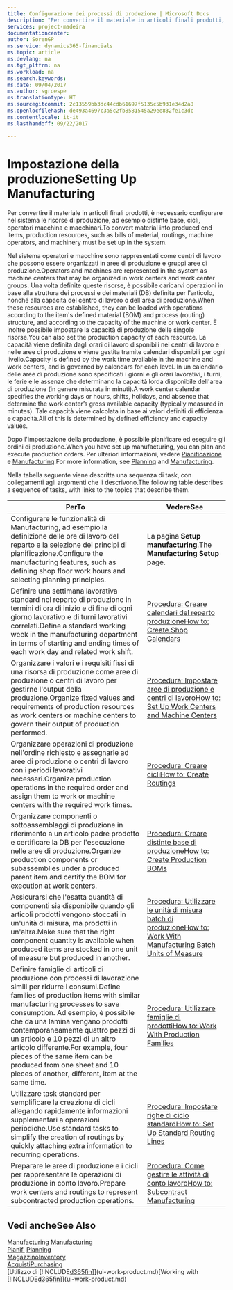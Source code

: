 ```yaml
---
title: Configurazione dei processi di produzione | Microsoft Docs
description: "Per convertire il materiale in articoli finali prodotti, è necessario configurare nel sistema le risorse di produzione, ad esempio distinte base, cicli, operatori macchina e macchinari."
services: project-madeira
documentationcenter: 
author: SorenGP
ms.service: dynamics365-financials
ms.topic: article
ms.devlang: na
ms.tgt_pltfrm: na
ms.workload: na
ms.search.keywords: 
ms.date: 09/04/2017
ms.author: sgroespe
ms.translationtype: HT
ms.sourcegitcommit: 2c13559bb3dc44cdb61697f5135c5b931e34d2a8
ms.openlocfilehash: de493a4697c3a5c2fb8581545a29ee832fe1c3dc
ms.contentlocale: it-it
ms.lasthandoff: 09/22/2017

---
```

# <a name="setting-up-manufacturing"></a><span data-ttu-id="6b405-103">Impostazione della produzione</span><span class="sxs-lookup"><span data-stu-id="6b405-103">Setting Up Manufacturing</span></span>
<span data-ttu-id="6b405-104">Per convertire il materiale in articoli finali prodotti, è necessario configurare nel sistema le risorse di produzione, ad esempio distinte base, cicli, operatori macchina e macchinari.</span><span class="sxs-lookup"><span data-stu-id="6b405-104">To convert material into produced end items, production resources, such as bills of material, routings, machine operators, and machinery must be set up in the system.</span></span>

<span data-ttu-id="6b405-105">Nel sistema operatori e macchine sono rappresentati come centri di lavoro che possono essere organizzati in aree di produzione e gruppi aree di produzione.</span><span class="sxs-lookup"><span data-stu-id="6b405-105">Operators and machines are represented in the system as machine centers that may be organized in work centers and work center groups.</span></span> <span data-ttu-id="6b405-106">Una volta definite queste risorse, è possibile caricarvi operazioni in base alla struttura dei processi e dei materiali (DB) definita per l'articolo, nonché alla capacità del centro di lavoro o dell'area di produzione.</span><span class="sxs-lookup"><span data-stu-id="6b405-106">When these resources are established, they can be loaded with operations according to the item's defined material (BOM) and process (routing) structure, and according to the capacity of the machine or work center.</span></span> <span data-ttu-id="6b405-107">È inoltre possibile impostare la capacità di produzione delle singole risorse.</span><span class="sxs-lookup"><span data-stu-id="6b405-107">You can also set the production capacity of each resource.</span></span> <span data-ttu-id="6b405-108">La capacità viene definita dagli orari di lavoro disponibili nei centri di lavoro e nelle aree di produzione e viene gestita tramite calendari disponibili per ogni livello.</span><span class="sxs-lookup"><span data-stu-id="6b405-108">Capacity is defined by the work time available in the machine and work centers, and is governed by calendars for each level.</span></span> <span data-ttu-id="6b405-109">In un calendario delle aree di produzione sono specificati i giorni e gli orari lavorativi, i turni, le ferie e le assenze che determinano la capacità lorda disponibile dell'area di produzione (in genere misurata in minuti).</span><span class="sxs-lookup"><span data-stu-id="6b405-109">A work center calendar specifies the working days or hours, shifts, holidays, and absence that determine the work center’s gross available capacity (typically measured in minutes).</span></span> <span data-ttu-id="6b405-110">Tale capacità viene calcolata in base ai valori definiti di efficienza e capacità.</span><span class="sxs-lookup"><span data-stu-id="6b405-110">All of this is determined by defined efficiency and capacity values.</span></span>  

<span data-ttu-id="6b405-111">Dopo l'impostazione della produzione, è possibile pianificare ed eseguire gli ordini di produzione.</span><span class="sxs-lookup"><span data-stu-id="6b405-111">When you have set up manufacturing, you can plan and execute production orders.</span></span> <span data-ttu-id="6b405-112">Per ulteriori informazioni, vedere [Pianificazione](production-planning.md) e [Manufacturing](production-manage-manufacturing.md).</span><span class="sxs-lookup"><span data-stu-id="6b405-112">For more information, see [Planning](production-planning.md) and [Manufacturing](production-manage-manufacturing.md).</span></span>  

 <span data-ttu-id="6b405-113">Nella tabella seguente viene descritta una sequenza di task, con collegamenti agli argomenti che li descrivono.</span><span class="sxs-lookup"><span data-stu-id="6b405-113">The following table describes a sequence of tasks, with links to the topics that describe them.</span></span>   

|<span data-ttu-id="6b405-114">**Per**</span><span class="sxs-lookup"><span data-stu-id="6b405-114">**To**</span></span>|<span data-ttu-id="6b405-115">**Vedere**</span><span class="sxs-lookup"><span data-stu-id="6b405-115">**See**</span></span>|  
|------------|-------------|  
|<span data-ttu-id="6b405-116">Configurare le funzionalità di Manufacturing, ad esempio la definizione delle ore di lavoro del reparto e la selezione dei principi di pianificazione.</span><span class="sxs-lookup"><span data-stu-id="6b405-116">Configure the manufacturing features, such as defining shop floor work hours and selecting planning principles.</span></span>|<span data-ttu-id="6b405-117">La pagina **Setup manufacturing**.</span><span class="sxs-lookup"><span data-stu-id="6b405-117">The **Manufacturing Setup** page.</span></span>|  
|<span data-ttu-id="6b405-118">Definire una settimana lavorativa standard nel reparto di produzione in termini di ora di inizio e di fine di ogni giorno lavorativo e di turni lavorativi correlati.</span><span class="sxs-lookup"><span data-stu-id="6b405-118">Define a standard working week in the manufacturing department in terms of starting and ending times of each work day and related work shift.</span></span>|[<span data-ttu-id="6b405-119">Procedura: Creare calendari del reparto produzione</span><span class="sxs-lookup"><span data-stu-id="6b405-119">How to: Create Shop Calendars</span></span>](production-how-to-create-work-center-calendars.md)|  
|<span data-ttu-id="6b405-120">Organizzare i valori e i requisiti fissi di una risorsa di produzione come aree di produzione o centri di lavoro per gestirne l'output della produzione.</span><span class="sxs-lookup"><span data-stu-id="6b405-120">Organize fixed values and requirements of production resources as work centers or machine centers to govern their output of production performed.</span></span>|[<span data-ttu-id="6b405-121">Procedura: Impostare aree di produzione e centri di lavoro</span><span class="sxs-lookup"><span data-stu-id="6b405-121">How to: Set Up Work Centers and Machine Centers</span></span>](production-how-to-set-up-work-and-machine-centers.md)|
|<span data-ttu-id="6b405-122">Organizzare operazioni di produzione nell'ordine richiesto e assegnarle ad aree di produzione o centri di lavoro con i periodi lavorativi necessari.</span><span class="sxs-lookup"><span data-stu-id="6b405-122">Organize production operations in the required order and assign them to work or machine centers with the required work times.</span></span>|[<span data-ttu-id="6b405-123">Procedura: Creare cicli</span><span class="sxs-lookup"><span data-stu-id="6b405-123">How to: Create Routings</span></span>](production-how-to-create-routings.md)|
|<span data-ttu-id="6b405-124">Organizzare componenti o sottoassemblaggi di produzione in riferimento a un articolo padre prodotto e certificare la DB per l'esecuzione nelle aree di produzione.</span><span class="sxs-lookup"><span data-stu-id="6b405-124">Organize production components or subassemblies under a produced parent item and certify the BOM for execution at work centers.</span></span>|[<span data-ttu-id="6b405-125">Procedura: Creare distinte base di produzione</span><span class="sxs-lookup"><span data-stu-id="6b405-125">How to: Create Production BOMs</span></span>](production-how-to-create-production-boms.md)|
|<span data-ttu-id="6b405-126">Assicurarsi che l'esatta quantità di componenti sia disponibile quando gli articoli prodotti vengono stoccati in un'unità di misura, ma prodotti in un'altra.</span><span class="sxs-lookup"><span data-stu-id="6b405-126">Make sure that the right component quantity is available when produced items are stocked in one unit of measure but produced in another.</span></span>|[<span data-ttu-id="6b405-127">Procedura: Utilizzare le unità di misura batch di produzione</span><span class="sxs-lookup"><span data-stu-id="6b405-127">How to: Work With Manufacturing Batch Units of Measure</span></span>](production-how-to-use-the-manufacturing-batch-unit-of-measure.md)|  
|<span data-ttu-id="6b405-128">Definire famiglie di articoli di produzione con processi di lavorazione simili per ridurre i consumi.</span><span class="sxs-lookup"><span data-stu-id="6b405-128">Define families of production items with similar manufacturing processes to save consumption.</span></span> <span data-ttu-id="6b405-129">Ad esempio, è possibile che da una lamina vengano prodotti contemporaneamente quattro pezzi di un articolo e 10 pezzi di un altro articolo differente.</span><span class="sxs-lookup"><span data-stu-id="6b405-129">For example, four pieces of the same item can be produced from one sheet and 10 pieces of another, different, item at the same time.</span></span>|[<span data-ttu-id="6b405-130">Procedura: Utilizzare famiglie di prodotti</span><span class="sxs-lookup"><span data-stu-id="6b405-130">How to: Work With Production Families</span></span>](production-how-work-family.md)|
|<span data-ttu-id="6b405-131">Utilizzare task standard per semplificare la creazione di cicli allegando rapidamente informazioni supplementari a operazioni periodiche.</span><span class="sxs-lookup"><span data-stu-id="6b405-131">Use standard tasks to simplify the creation of routings by quickly attaching extra information to recurring operations.</span></span>|[<span data-ttu-id="6b405-132">Procedura: Impostare righe di ciclo standard</span><span class="sxs-lookup"><span data-stu-id="6b405-132">How to: Set Up Standard Routing Lines</span></span>](production-how-set-up-standard-routing-lines.md)|  
|<span data-ttu-id="6b405-133">Preparare le aree di produzione e i cicli per rappresentare le operazioni di produzione in conto lavoro.</span><span class="sxs-lookup"><span data-stu-id="6b405-133">Prepare work centers and routings to represent subcontracted production operations.</span></span>|[<span data-ttu-id="6b405-134">Procedura: Come gestire le attività di conto lavoro</span><span class="sxs-lookup"><span data-stu-id="6b405-134">How to: Subcontract Manufacturing</span></span>](production-how-to-subcontract-manufacturing.md)|  

## <a name="see-also"></a><span data-ttu-id="6b405-135">Vedi anche</span><span class="sxs-lookup"><span data-stu-id="6b405-135">See Also</span></span>
<span data-ttu-id="6b405-136">[Manufacturing](production-manage-manufacturing.md)  </span><span class="sxs-lookup"><span data-stu-id="6b405-136">[Manufacturing](production-manage-manufacturing.md)  </span></span>  
<span data-ttu-id="6b405-137">[Pianif.](production-planning.md) </span><span class="sxs-lookup"><span data-stu-id="6b405-137">[Planning](production-planning.md) </span></span>  
[<span data-ttu-id="6b405-138">Magazzino</span><span class="sxs-lookup"><span data-stu-id="6b405-138">Inventory</span></span>](inventory-manage-inventory.md)  
[<span data-ttu-id="6b405-139">Acquisti</span><span class="sxs-lookup"><span data-stu-id="6b405-139">Purchasing</span></span>](purchasing-manage-purchasing.md)  
<span data-ttu-id="6b405-140">[Utilizzo di [!INCLUDE[d365fin](includes/d365fin_md.md)]](ui-work-product.md)</span><span class="sxs-lookup"><span data-stu-id="6b405-140">[Working with [!INCLUDE[d365fin](includes/d365fin_md.md)]](ui-work-product.md)</span></span>

